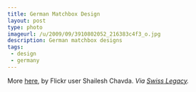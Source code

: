 ```yaml
---
title: German Matchbox Design
layout: post
type: photo
imageurl: /u/2009/09/3910802052_216383c4f3_o.jpg
description: German matchbox designs
tags:
 - design
 - germany
---
```


More [here](http://www.flickr.com/photos/shaileshc/sets/72157622177325808/detail/), by Flickr user 
Shailesh Chavda.
_Via [Swiss Legacy](http://www.swisslegacy.com/index.php/2009/09/10/vintage-german-machtbox-design/)._